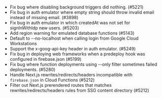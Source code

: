 - Fix bug where disabling background triggers did nothing. (#5221)
- Fix bug in auth emulator where empty string should throw invalid email instead of missing email. (#3898)
- Fix bug in auth emulator in which createdAt was not set for signInWithIdp new users. (#5203)
- Add region warning for emulated database functions (#5143)
- Default to --no-localhost when calling login from Google Cloud Workstations
- Support the x-goog-api-key header in auth emulator. (#5249)
- Fix bug in deploying web frameworks when a predeploy hook was configured in firebase.json (#5199)
- Fix bug where function deployments using --only filter sometimes failed deployments. (#5280)
- Handle Next.js rewrites/redirects/headers incompatible with `firebase.json` in Cloud Functions (#5212)
- Filter out Next.js prerendered routes that matches rewrites/redirects/headers rules from SSG content directory (#5212)
